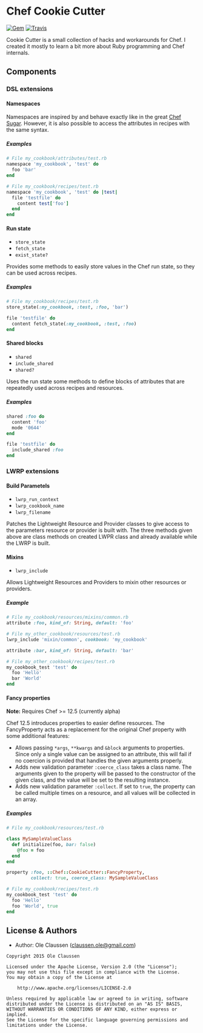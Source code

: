 Chef Cookie Cutter
==================
[![Gem](https://img.shields.io/gem/v/chef-cookie_cutter.svg?style=plastic)][gem]
[![Travis](https://img.shields.io/travis/oclaussen/chef-cookie-cutter.svg?style=plastic)][travis]

[gem]: https://rubygems.org/gems/chef-cookie_cutter
[travis]: http://travis-ci.org/oclaussen/chef-cookie-cutter

Cookie Cutter is a small collection of hacks and workarounds for Chef. I
created it mostly to learn a bit more about Ruby programming and Chef internals.

Components
----------

### DSL extensions

#### Namespaces
Namespaces are inspired by and behave exactly like in the great
[Chef Sugar](https://github.com/sethvargo/chef-sugar). However, it is also
possible to access the attributes in recipes with the same syntax.

##### Examples
```ruby
# File my_cookbook/attributes/test.rb
namespace 'my_cookbook', 'test' do
  foo 'bar'
end
```

```ruby
# File my_cookbook/recipes/test.rb
namespace 'my_cookbook', 'test' do |test|
  file 'testfile' do
    content test['foo']
  end
end
```

#### Run state
- `store_state`
- `fetch_state`
- `exist_state?`

Provides some methods to easily store values in the Chef run state, so they
can be used across recipes.

##### Examples
```ruby
# File my_cookbook/recipes/test.rb
store_state(:my_cookbook, :test, :foo, 'bar')

file 'testfile' do
  content fetch_state(:my_cookbook, :test, :foo)
end
```

#### Shared blocks
- `shared`
- `include_shared`
- `shared?`

Uses the run state some methods to define blocks of attributes that are
repeatedly used across recipes and resources.

##### Examples
```ruby
shared :foo do
  content 'foo'
  mode '0644'
end

file 'testfile' do
  include_shared :foo
end
```

### LWRP extensions

#### Build Parametels
- `lwrp_run_context`
- `lwrp_cookbook_name`
- `lwrp_filename`

Patches the Lightweight Resource and Provider classes to give access to the
parameters resource or provider is built with. The three methods given above
are class methods on created LWPR class and already available while the LWRP is
built.

#### Mixins
- `lwrp_include`

Allows Lightweight Resources and Providers to mixin other resources or providers.

##### Example
```ruby
# File my_cookbook/resources/mixins/common.rb
attribute :foo, kind_of: String, default: 'foo'
```

```ruby
# File my_other_cookbook/resources/test.rb
lwrp_include 'mixin/common', cookbook: 'my_cookbook'

attribute :bar, kind_of: String, default: 'bar'
```

```ruby
# File my_other_cookbook/recipes/test.rb
my_cookbook_test 'test' do
  foo 'Hello'
  bar 'World'
end
```

#### Fancy properties
**Note:** Requires Chef >= 12.5 (currently alpha)

Chef 12.5 introduces properties to easier define resources. The FancyProperty
acts as a replacement for the original Chef property with some additional
features:

* Allows passing `*args`, `**kwargs` and `&block` arguments to properties. Since
only a single value can be assigned to an attribute, this will fail if no
coercion is provided that handles the given arguments properly.
* Adds new validation parameter `:coerce_class` takes a class name. The arguments
given to the property will be passed to the constructor of the given class, and
the value will be set to the resulting instance.
* Adds new validation parameter `:collect`. If set to `true`, the property can
be called multiple times on a resource, and all values will be collected in
an array.

##### Examples
```ruby
# File my_cookbook/resources/test.rb

class MySampleValueClass
  def initialize(foo, bar: false)
    @foo = foo
  end
end

property :foo, ::Chef::CookieCutter::FancyProperty,
         collect: true, coerce_class: MySampleValueClass
```

```ruby
# File my_cookbook/recipes/test.rb
my_cookbook_test 'test' do
  foo 'Hello'
  foo 'World', true
end
```

License & Authors
-----------------
- Author: Ole Claussen (claussen.ole@gmail.com)

```text
Copyright 2015 Ole Claussen

Licensed under the Apache License, Version 2.0 (the "License");
you may not use this file except in compliance with the License.
You may obtain a copy of the License at

    http://www.apache.org/licenses/LICENSE-2.0

Unless required by applicable law or agreed to in writing, software
distributed under the License is distributed on an "AS IS" BASIS,
WITHOUT WARRANTIES OR CONDITIONS OF ANY KIND, either express or implied.
See the License for the specific language governing permissions and
limitations under the License.
```
